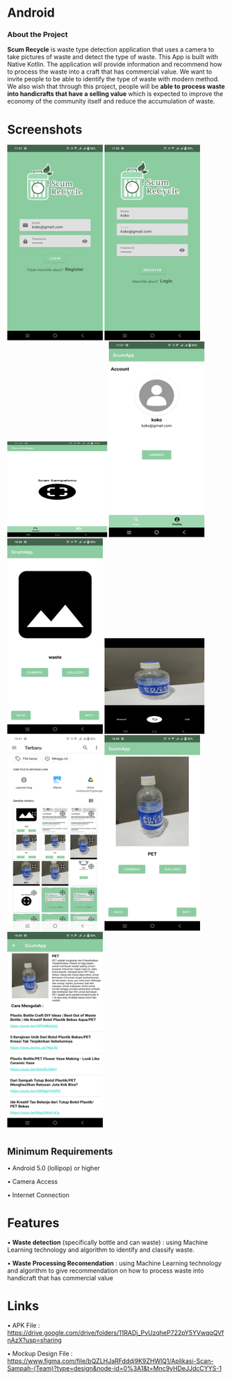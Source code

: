 # Android
<h3>About the Project</h3>

**Scum Recycle** is waste type detection application that uses a camera to take pictures of waste and detect the type of waste. This App is built with Native Kotlin. The application will provide information and recommend how to process the waste into a craft that has commercial value. We want to invite people to be able to identify the type of waste with modern method. We also wish that through this project, people will be **able to process waste into handicrafts that have a selling value** which is expected to improve the economy of the community itself and reduce the accumulation of waste. 

# Screenshots
<div>
  <img src="https://github.com/Team-Capstone-C23-PS207/FrontEnd_Android_Repository/blob/master/app/src/main/res/drawable/screenshots/ss_login.jpg" alt="Gambar 1" width="220" height="450" style="display: inline-block;">
  <img src="https://github.com/Team-Capstone-C23-PS207/FrontEnd_Android_Repository/blob/master/app/src/main/res/drawable/screenshots/ss_register.jpg" alt="Gambar 2" width="220" height="450" style="display: inline-block;">
  <img src="https://github.com/Team-Capstone-C23-PS207/FrontEnd_Android_Repository/blob/master/app/src/main/res/drawable/screenshots/ss_home.jpg" alt="Gambar 3" width="230" height="220" style="display: inline-block;">
  <img src="https://github.com/Team-Capstone-C23-PS207/FrontEnd_Android_Repository/blob/master/app/src/main/res/drawable/screenshots/ss_account.jpg" alt="Gambar 4" width="220" height="450" style="display: inline-block;">
  <img src="https://github.com/Team-Capstone-C23-PS207/FrontEnd_Android_Repository/blob/master/app/src/main/res/drawable/screenshots/ss_scan_page.jpg" alt="Gambar 5" width="220" height="450" style="display: inline-block;">
  <img src="https://github.com/Team-Capstone-C23-PS207/FrontEnd_Android_Repository/blob/master/app/src/main/res/drawable/screenshots/ss_scan.jpg" alt="Gambar 6" width="230" height="220" style="display: inline-block;">
  <img src="https://github.com/Team-Capstone-C23-PS207/FrontEnd_Android_Repository/blob/master/app/src/main/res/drawable/screenshots/ss_gallery.jpg" alt="Gambar 7" width="220" height="450" style="display: inline-block;">
  <img src="https://github.com/Team-Capstone-C23-PS207/FrontEnd_Android_Repository/blob/master/app/src/main/res/drawable/screenshots/ss_scan_output.jpg" alt="Gambar 8" width="220" height="450" style="display: inline-block;">
  <img src="https://github.com/Team-Capstone-C23-PS207/FrontEnd_Android_Repository/blob/master/app/src/main/res/drawable/screenshots/ss_detail.jpg" alt="Gambar 9" width="220" height="450" style="display: inline-block;">
</div>

# <h2>Minimum Requirements</h2>
• Android 5.0 (lollipop) or higher

• Camera Access

• Internet Connection

# Features
• **Waste detection** (specifically bottle and can waste) : using Machine Learning technology and algorithm to identify and classify waste.

• **Waste Processing Recomendation** : using Machine Learning technology and algorithm to give recommendation on how to process waste into handicraft that has commercial value

# Links
• APK File : https://drive.google.com/drive/folders/11RADj_PvUzqheP722pY5YVwqqQVfnAzX?usp=sharing

• Mockup Design File : https://www.figma.com/file/bQZLHJaRFdddj9K9ZHWlQ1/Aplikasi-Scan-Sampah-(Team)?type=design&node-id=0%3A1&t=Mnc9yHDeJJdcCYYS-1
